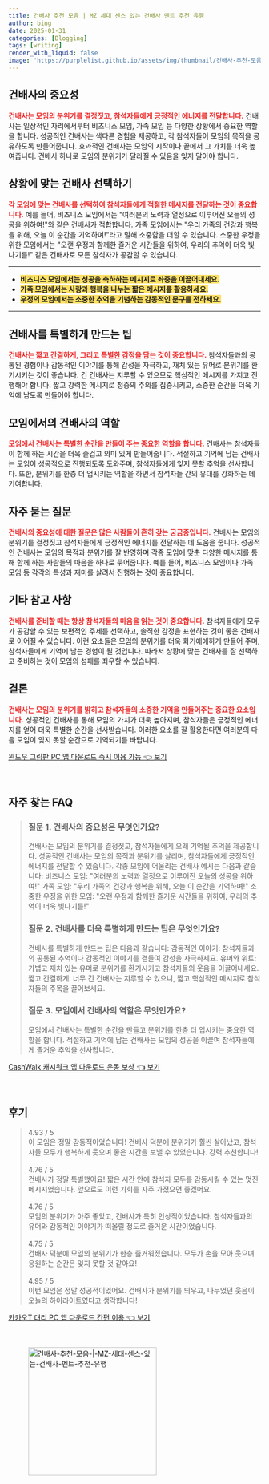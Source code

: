 ```yaml
---
title: 건배사 추천 모음 | MZ 세대 센스 있는 건배사 멘트 추천 유행
author: bing
date: 2025-01-31
categories: [Blogging]
tags: [writing]
render_with_liquid: false
image: 'https://purplelist.github.io/assets/img/thumbnail/건배사-추천-모음-|-MZ-세대-센스-있는-건배사-멘트-추천-유행.webp'
---
```



<h2 id='건배사의 중요성'>건배사의 중요성</h2>

<p><b><span style="color: #ee2323;">건배사는 모임의 분위기를 결정짓고, 참석자들에게 긍정적인 에너지를 전달합니다.</span></b> 건배사는 일상적인 자리에서부터 비즈니스 모임, 가족 모임 등 다양한 상황에서 중요한 역할을 합니다. 성공적인 건배사는 색다른 경험을 제공하고, 각 참석자들이 모임의 목적을 공유하도록 만들어줍니다. 효과적인 건배사는 모임의 시작이나 끝에서 그 가치를 더욱 높여줍니다. 건배사 하나로 모임의 분위기가 달라질 수 있음을 잊지 말아야 합니다.</p>

<h2 id='상황에 맞는 건배사 선택하기'>상황에 맞는 건배사 선택하기</h2>

<p><b><span style="color: #ee2323;">각 모임에 맞는 건배사를 선택하여 참석자들에게 적절한 메시지를 전달하는 것이 중요합니다.</span></b> 예를 들어, 비즈니스 모임에서는 "여러분의 노력과 열정으로 이루어진 오늘의 성공을 위하여!"와 같은 건배사가 적합합니다. 가족 모임에서는 "우리 가족의 건강과 행복을 위해, 오늘 이 순간을 기억하며!"라고 말해 소중함을 더할 수 있습니다. 소중한 우정을 위한 모임에서는 "오랜 우정과 함께한 즐거운 시간들을 위하여, 우리의 추억이 더욱 빛나기를!" 같은 건배사로 모든 참석자가 공감할 수 있습니다.</p>

<hr />

<ul>
    <li><b><span style="background-color: #ffe066;">비즈니스 모임에서는 성공을 축하하는 메시지로 좌중을 이끌어내세요.</span></b></li>
    <li><b><span style="background-color: #ffe066;">가족 모임에서는 사랑과 행복을 나누는 짧은 메시지를 활용하세요.</span></b></li>
    <li><b><span style="background-color: #ffe066;">우정의 모임에서는 소중한 추억을 기념하는 감동적인 문구를 전하세요.</span></b></li>
</ul>

<hr />

<h2 id='건배사를 특별하게 만드는 팁'>건배사를 특별하게 만드는 팁</h2>

<p><b><span style="color: #ee2323;">건배사는 짧고 간결하게, 그리고 특별한 감정을 담는 것이 중요합니다.</span></b> 참석자들과의 공통된 경험이나 감동적인 이야기를 통해 감성을 자극하고, 재치 있는 유머로 분위기를 환기시키는 것이 좋습니다. 긴 건배사는 지루할 수 있으므로 핵심적인 메시지를 가지고 진행해야 합니다. 짧고 강력한 메시지로 청중의 주의를 집중시키고, 소중한 순간을 더욱 기억에 남도록 만들어야 합니다.</p>

<h2 id='모임에서의 건배사의 역할'>모임에서의 건배사의 역할</h2>

<p><b><span style="color: #ee2323;">모임에서 건배사는 특별한 순간을 만들어 주는 중요한 역할을 합니다.</span></b> 건배사는 참석자들이 함께 하는 시간을 더욱 즐겁고 의미 있게 만들어줍니다. 적절하고 기억에 남는 건배사는 모임이 성공적으로 진행되도록 도와주며, 참석자들에게 잊지 못할 추억을 선사합니다. 또한, 분위기를 한층 더 업시키는 역할을 하면서 참석자들 간의 유대를 강화하는 데 기여합니다.</p>

<h2 id='자주 묻는 질문'>자주 묻는 질문</h2>

<p><b><span style="color: #ee2323;">건배사의 중요성에 대한 질문은 많은 사람들이 흔히 갖는 궁금증입니다.</span></b> 건배사는 모임의 분위기를 결정짓고 참석자들에게 긍정적인 에너지를 전달하는 데 도움을 줍니다. 성공적인 건배사는 모임의 목적과 분위기를 잘 반영하며 각종 모임에 맞춘 다양한 메시지를 통해 함께 하는 사람들의 마음을 하나로 묶어줍니다. 예를 들어, 비즈니스 모임이나 가족 모임 등 각각의 특성과 재미를 살려서 진행하는 것이 중요합니다.</p>

<h2 id='기타 참고 사항'>기타 참고 사항</h2>

<p><b><span style="color: #ee2323;">건배사를 준비할 때는 항상 참석자들의 마음을 읽는 것이 중요합니다.</span></b> 참석자들에게 모두가 공감할 수 있는 보편적인 주제를 선택하고, 솔직한 감정을 표현하는 것이 좋은 건배사로 이어질 수 있습니다. 이런 요소들은 모임의 분위기를 더욱 화기애애하게 만들어 주며, 참석자들에게 기억에 남는 경험이 될 것입니다. 따라서 상황에 맞는 건배사를 잘 선택하고 준비하는 것이 모임의 성패를 좌우할 수 있습니다.</p>

<h2 id='결론'>결론</h2>

<p><b><span style="color: #ee2323;">건배사는 모임의 분위기를 밝히고 참석자들의 소중한 기억을 만들어주는 중요한 요소입니다.</span></b> 성공적인 건배사를 통해 모임의 가치가 더욱 높아지며, 참석자들은 긍정적인 에너지를 얻어 더욱 특별한 순간을 선사받습니다. 이러한 요소를 잘 활용한다면 여러분의 다음 모임이 잊지 못할 순간으로 기억되기를 바랍니다.</p>


<p><a class="click-button" title="윈도우 그림판 PC 앱 다운로드 즉시 이용 가능" href="https://purplelist.github.io/posts/%EC%9C%88%EB%8F%84%EC%9A%B0-%EA%B7%B8%EB%A6%BC%ED%8C%90-PC-%EC%95%B1-%EB%8B%A4%EC%9A%B4%EB%A1%9C%EB%93%9C-%EC%A6%89%EC%8B%9C-%EC%9D%B4%EC%9A%A9-%EA%B0%80%EB%8A%A5/" rel="dofollow">윈도우 그림판 PC 앱 다운로드 즉시 이용 가능 👈 보기</a></p><br>
<h2 id='자주_찾는_FAQ'>자주 찾는 FAQ</h2>
<div itemscope="" itemtype="https://schema.org/FAQPage"> 
<blockquote> 
<div itemscope="" itemprop="mainEntity" itemtype="https://schema.org/Question"> 
<h3 itemprop="name">질문 1. 건배사의 중요성은 무엇인가요?</h3> 
<div itemscope="" itemprop="acceptedAnswer" itemtype="https://schema.org/Answer"> 
<span itemprop="text"> 
<p>건배사는 모임의 분위기를 결정짓고, 참석자들에게 오래 기억될 추억을 제공합니다. 성공적인 건배사는 모임의 목적과 분위기를 살리며, 참석자들에게 긍정적인 에너지를 전달할 수 있습니다. 각종 모임에 어울리는 건배사 예시는 다음과 같습니다: 비즈니스 모임: "여러분의 노력과 열정으로 이루어진 오늘의 성공을 위하여!" 가족 모임: "우리 가족의 건강과 행복을 위해, 오늘 이 순간을 기억하며!" 소중한 우정을 위한 모임: "오랜 우정과 함께한 즐거운 시간들을 위하여, 우리의 추억이 더욱 빛나기를!"</p> 
</span> 
</div> 
</div> 
<div itemscope="" itemprop="mainEntity" itemtype="https://schema.org/Question"> 
<h3 itemprop="name">질문 2. 건배사를 더욱 특별하게 만드는 팁은 무엇인가요?</h3> 
<div itemscope="" itemprop="acceptedAnswer" itemtype="https://schema.org/Answer"> 
<span itemprop="text"> 
<p>건배사를 특별하게 만드는 팁은 다음과 같습니다: 감동적인 이야기: 참석자들과의 공통된 추억이나 감동적인 이야기를 곁들여 감성을 자극하세요. 유머와 위트: 가볍고 재치 있는 유머로 분위기를 환기시키고 참석자들의 웃음을 이끌어내세요. 짧고 간결하게: 너무 긴 건배사는 지루할 수 있으니, 짧고 핵심적인 메시지로 참석자들의 주목을 끌어보세요.</p> 
</span> 
</div> 
</div> 
<div itemscope="" itemprop="mainEntity" itemtype="https://schema.org/Question"> 
<h3 itemprop="name">질문 3. 모임에서 건배사의 역할은 무엇인가요?</h3> 
<div itemscope="" itemprop="acceptedAnswer" itemtype="https://schema.org/Answer"> 
<span itemprop="text"> 
<p>모임에서 건배사는 특별한 순간을 만들고 분위기를 한층 더 업시키는 중요한 역할을 합니다. 적절하고 기억에 남는 건배사는 모임의 성공을 이끌며 참석자들에게 즐거운 추억을 선사합니다.</p> 
</span> 
</div> 
</div> 
</blockquote> 
</div>
<p><a class="click-button" title="CashWalk 캐시워크 앱 다운로드 운동 보상" href="https://purplelist.github.io/posts/CashWalk-%EC%BA%90%EC%8B%9C%EC%9B%8C%ED%81%AC-%EC%95%B1-%EB%8B%A4%EC%9A%B4%EB%A1%9C%EB%93%9C-%EC%9A%B4%EB%8F%99-%EB%B3%B4%EC%83%81/" rel="dofollow">CashWalk 캐시워크 앱 다운로드 운동 보상 👈 보기</a></p><br>
<h2 id='후기'>후기</h2>
<div itemscope itemtype="https://schema.org/Product">
  <blockquote>
  <div itemprop="review" itemscope itemtype="https://schema.org/Review">
      <div itemprop="reviewRating" itemscope itemtype="https://schema.org/Rating"> <span itemprop="ratingValue">4.93</span> / <span itemprop="bestRating">5</span> </div>
      <span itemprop="reviewBody">이 모임은 정말 감동적이었습니다! 건배사 덕분에 분위기가 훨씬 살아났고, 참석자들 모두가 행복하게 웃으며 좋은 시간을 보낼 수 있었습니다. 강력 추천합니다!</span>
  </div>
  <br>
  <div itemprop="review" itemscope itemtype="https://schema.org/Review">
      <div itemprop="reviewRating" itemscope itemtype="https://schema.org/Rating"> <span itemprop="ratingValue">4.76</span> / <span itemprop="bestRating">5</span> </div>
      <span itemprop="reviewBody">건배사가 정말 특별했어요! 짧은 시간 안에 참석자 모두를 감동시킬 수 있는 멋진 메시지였습니다. 앞으로도 이런 기회를 자주 가졌으면 좋겠어요.</span>
  </div>
  <br>
  <div itemprop="review" itemscope itemtype="https://schema.org/Review">
      <div itemprop="reviewRating" itemscope itemtype="https://schema.org/Rating"> <span itemprop="ratingValue">4.76</span> / <span itemprop="bestRating">5</span> </div>
      <span itemprop="reviewBody">모임의 분위기가 아주 좋았고, 건배사가 특히 인상적이었습니다. 참석자들과의 유머와 감동적인 이야기가 떠올릴 정도로 즐거운 시간이었습니다.</span>
  </div>
  <br>
  <div itemprop="review" itemscope itemtype="https://schema.org/Review">
      <div itemprop="reviewRating" itemscope itemtype="https://schema.org/Rating"> <span itemprop="ratingValue">4.75</span> / <span itemprop="bestRating">5</span> </div>
      <span itemprop="reviewBody">건배사 덕분에 모임의 분위기가 한층 즐거워졌습니다. 모두가 손을 모아 웃으며 응원하는 순간은 잊지 못할 것 같아요!</span>
  </div>
  <br>
  <div itemprop="review" itemscope itemtype="https://schema.org/Review">
      <div itemprop="reviewRating" itemscope itemtype="https://schema.org/Rating"> <span itemprop="ratingValue">4.95</span> / <span itemprop="bestRating">5</span> </div>
      <span itemprop="reviewBody">이번 모임은 정말 성공적이었어요. 건배사가 분위기를 띄우고, 나누었던 웃음이 오늘의 하이라이트였다고 생각합니다!</span>
  </div>
  </blockquote>
</div>
<p><a class="click-button" title="카카오T 대리 PC 앱 다운로드 간편 이용" href="https://purplelist.github.io/posts/%EC%B9%B4%EC%B9%B4%EC%98%A4T-%EB%8C%80%EB%A6%AC-PC-%EC%95%B1-%EB%8B%A4%EC%9A%B4%EB%A1%9C%EB%93%9C-%EA%B0%84%ED%8E%B8-%EC%9D%B4%EC%9A%A9/" rel="dofollow">카카오T 대리 PC 앱 다운로드 간편 이용 👈 보기</a></p><br>
<figure class="image"><img src="https://purplelist.github.io/assets/img/thumbnail/건배사-추천-모음-|-MZ-세대-센스-있는-건배사-멘트-추천-유행.webp" alt="건배사-추천-모음-|-MZ-세대-센스-있는-건배사-멘트-추천-유행" width="256" height="256"></figure>